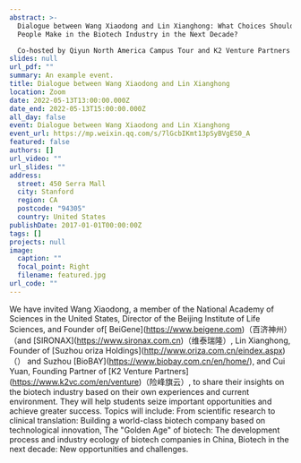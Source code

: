 ```yaml
---
abstract: >-
  Dialogue between Wang Xiaodong and Lin Xianghong: What Choices Should Young
  People Make in the Biotech Industry in the Next Decade?  

  Co-hosted by Qiyun North America Campus Tour and K2 Venture Partners
slides: null
url_pdf: ""
summary: An example event.
title: Dialogue between Wang Xiaodong and Lin Xianghong
location: Zoom
date: 2022-05-13T13:00:00.000Z
date_end: 2022-05-13T15:00:00.000Z
all_day: false
event: Dialogue between Wang Xiaodong and Lin Xianghong
event_url: https://mp.weixin.qq.com/s/7lGcbIKmt13pSyBVgES0_A
featured: false
authors: []
url_video: ""
url_slides: ""
address:
  street: 450 Serra Mall
  city: Stanford
  region: CA
  postcode: "94305"
  country: United States
publishDate: 2017-01-01T00:00:00Z
tags: []
projects: null
image:
  caption: ""
  focal_point: Right
  filename: featured.jpg
url_code: ""
---
```

We have invited Wang Xiaodong, a member of the National Academy of Sciences in the United States, Director of the Beijing Institute of Life Sciences, and Founder of\[ BeiGene](https://www.beigene.com)（百济神州）（and \[SIRONAX](https://www.sironax.com.cn)（维泰瑞隆）, Lin Xianghong, Founder of \[Suzhou oriza Holdings](http://www.oriza.com.cn/eindex.aspx)（） and Suzhou \[BioBAY](https://www.biobay.com.cn/en/home/), and Cui Yuan, Founding Partner of \[K2 Venture Partners](https://www.k2vc.com/en/venture)（险峰旗云）, to share their insights on the biotech industry based on their own experiences and current environment. They will help students seize important opportunities and achieve greater success. Topics will include: From scientific research to clinical translation: Building a world-class biotech company based on technological innovation, The "Golden Age" of biotech: The development process and industry ecology of biotech companies in China, Biotech in the next decade: New opportunities and challenges.